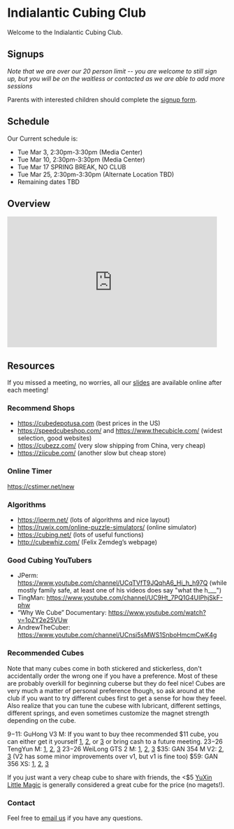 # Indialantic Cubing Club

Welcome to the Indialantic Cubing Club.

## Signups

*Note that we are over our 20 person limit -- you are welcome to still sign up, but you will be on the waitless or contacted as we are able to add more sessions*

Parents with interested children should complete the [signup form](https://forms.gle/wQP9UqDBvwxYibyG9).

## Schedule

Our Current schedule is:

- Tue Mar 3, 2:30pm-3:30pm (Media Center)
- Tue Mar 10, 2:30pm-3:30pm (Media Center)
- Tue Mar 17 SPRING BREAK, NO CLUB
- Tue Mar 25, 2:30pm-3:30pm (Alternate Location TBD)
- Remaining dates TBD

## Overview

<iframe src="https://docs.google.com/presentation/d/e/2PACX-1vRL_ZxHZzh_5VdnAZWCkg9VQ-MwRE0gSN-7rYBAKVZjfvZWGgxfKJWbxqvR86nrWfIy3RLGa01Ts405/embed?start=false&loop=false&delayms=5000" frameborder="0" width="480" height="299" allowfullscreen="true" mozallowfullscreen="true" webkitallowfullscreen="true"></iframe>

## Resources

If you missed a meeting, no worries, all our [slides](https://drive.google.com/drive/u/0/folders/1Ews8dUe3AFnRn6iTm5Vc3st5mb_zcouR) are available online after each meeting!

### Recommend Shops

- https://cubedepotusa.com (best prices in the US)
- https://speedcubeshop.com/ and https://www.thecubicle.com/ (widest selection, good websites)
- https://cubezz.com/ (very slow shipping from China, very cheap)
- https://ziicube.com/ (another slow but cheap store)

### Online Timer

https://cstimer.net/new

### Algorithms

- https://jperm.net/ (lots of algorithms and nice layout)
- https://ruwix.com/online-puzzle-simulators/ (online simulator)
- https://cubing.net/ (lots of useful functions)
- http://cubewhiz.com/ (Felix Zemdeg’s webpage)

### Good Cubing YouTubers

- JPerm: https://www.youtube.com/channel/UCqTVfT9JQqhA6_Hi_h_h97Q (while mostly family safe, at least one of his videos does say "what the h___")
- TingMan: https://www.youtube.com/channel/UC9Ht_7PQ1G4UIPhjSkF-phw
- “Why We Cube” Documentary: https://www.youtube.com/watch?v=1oZY2e25VUw
- AndrewTheCuber: https://www.youtube.com/channel/UCnsi5sMWS1SnboHmcmCwK4g

### Recommended Cubes

Note that many cubes come in both stickered and stickerless, don't accidentally order the wrong one if you have a preference. Most of these are probably overkill for beginning cuberse but they do feel nice! Cubes are very much a matter of personal preference though, so ask around at the club if you want to try different cubes first to get a sense for how they feeel. Also realize that you can tune the cubese with lubricant, different settings, different springs, and even sometimes customize the magnet strength depending on the cube. 

$9-$11: GuHong V3 M: If you want to buy thee recommended $11 cube, you can either get it yourself [1](https://cubedepotusa.com/products/dayan-guhong-v3-m), [2](https://speedcubeshop.com/products/dayan-guhong-v3-magnetic-3x3), or [3](https://www.thecubicle.com/products/dayan-guhong-v3-m) or bring cash to a future meeting.
$23-$26 TengYun M: [1](https://cubedepotusa.com/collections/new-products/products/dayan-tengyun-m-3x3), [2](https://speedcubeshop.com/products/dayan-tengyun-m-3x3), [3](https://www.thecubicle.com/products/dayan-tengyun-m-3x3)
$23-$26 WeiLong GTS 2 M: [1](https://cubedepotusa.com/products/moyu-weilong-gts2-m), [2](https://speedcubeshop.com/products/moyu-weilong-gts2-m-3x3), [3](https://www.thecubicle.com/products/moyu-weilong-gts2-m)
$35: GAN 354 M V2: [2](https://speedcubeshop.com/products/gan-354-magnetic-3x3-v2), [3](https://www.thecubicle.com/products/gan354-m-v2) (V2 has some minor improvements over v1, but v1 is fine too)
$59: GAN 356 XS: [1](https://cubedepotusa.com/products/gan356-xs), [2](https://speedcubeshop.com/products/gan-356-xs-magnetic-3x3), [3](https://www.thecubicle.com/products/gan356-xs)

If you just want a very cheap cube to share with friends, the <$5 [YuXin Little Magic](https://cubedepotusa.com/products/yuxin-little-magic-3x3) is generally considered a great cube for the price (no magets!).

### Contact

Feel free to [email us](mailto:team@indialanticcubing.club) if you have any questions.
